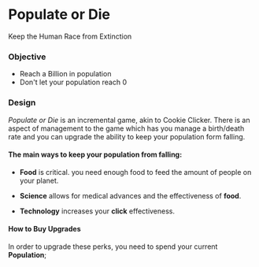 # Populate or Die
Keep the Human Race from Extinction


### Objective

- Reach a Billion in population
- Don't let your population reach 0

### Design

*Populate or Die* is an incremental game, akin to Cookie Clicker. There is an aspect of management to the game which has you manage a birth/death rate and you can upgrade the ability to keep your population form falling.


#### The main ways to keep your population from falling:

- **Food** is critical. you need enough food to feed the amount of people on your planet.

- **Science** allows for medical advances and the effectiveness of **food**.

- **Technology** increases your **click** effectiveness.

#### How to Buy Upgrades

In order to upgrade these perks, you need to spend your current **Population**;
